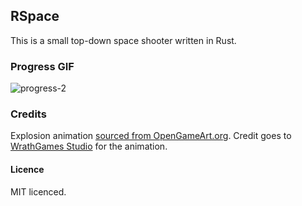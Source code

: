 ## RSpace

This is a small top-down space shooter written in Rust.

### Progress GIF

![progress-2](https://cloud.githubusercontent.com/assets/2499070/13600986/c754023a-e580-11e5-8455-551e3697cfd2.gif)

### Credits

Explosion animation [sourced from OpenGameArt.org](http://opengameart.org/content/wgstudio-explosion-animation). Credit goes to [WrathGames Studio](http://wrathgames.com/blog) for the animation.

#### Licence

MIT licenced.
